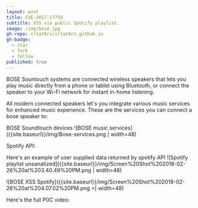 ```yaml
---
layout: post
title: CVE-2017-17750
subtitle: XSS via public Spotify playlist.
image: /img/bose.jpg
gh-repo: cr1at0rs/cr1at0rs.github.io
gh-badge:
  - star
  - fork
  - follow
published: true
---
```

BOSE Sountouch systems are connected wireless speakers that lets you play music directly from a phone or tablet using Bluetooth, or connect the speaker to your Wi-Fi network for instant in-home listening.

All modern connected speakers let's you integrate various music services for enhanced music experience. These are the services you can connect a bose speaker to: 

BOSE Soundtouch devices ![BOSE music services]({{site.baseurl}}/img/Bose-services.png | width=48)

Spotify API:

Here's an example of user supplied data returned by spotify API
![Spotify playlist unsanatized]({{site.baseurl}}/img/Screen%20Shot%202018-02-26%20at%203.40.49%20PM.png | width=48)

![BOSE XSS Spotify]({{site.baseurl}}/img/Screen%20Shot%202018-02-26%20at%204.07.02%20PM.png =| width=48)

Here's the full P0C video:
